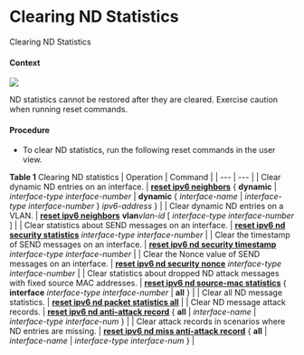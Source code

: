 Clearing ND Statistics
======================

Clearing ND Statistics

#### Context

![](public_sys-resources/notice_3.0-en-us.png) 

ND statistics cannot be restored after they are cleared. Exercise caution when running reset commands.



#### Procedure

* To clear ND statistics, run the following reset commands in the user view.

**Table 1** Clearing ND statistics
| Operation | Command |
| --- | --- |
| Clear dynamic ND entries on an interface. | [**reset ipv6 neighbors**](cmdqueryname=reset+ipv6+neighbors) { **dynamic** | *interface-type* *interface-number* | **dynamic** { *interface-name* | *interface-type* *interface-number* } *ipv6-address* } |
| Clear dynamic ND entries on a VLAN. | [**reset ipv6 neighbors**](cmdqueryname=reset+ipv6+neighbors) **vlan***vlan-id* [ *interface-type* *interface-number* ] |
| Clear statistics about SEND messages on an interface. | [**reset ipv6 nd security statistics**](cmdqueryname=reset+ipv6+nd+security+statistics) *interface-type* *interface-number* |
| Clear the timestamp of SEND messages on an interface. | [**reset ipv6 nd security timestamp**](cmdqueryname=reset+ipv6+nd+security+timestamp) *interface-type* *interface-number* |
| Clear the Nonce value of SEND messages on an interface. | [**reset ipv6 nd security nonce**](cmdqueryname=reset+ipv6+nd+security+nonce) *interface-type* *interface-number* |
| Clear statistics about dropped ND attack messages with fixed source MAC addresses. | [**reset ipv6 nd source-mac statistics**](cmdqueryname=reset+ipv6+nd+source-mac+statistics) { **interface** *interface-type* *interface-number* | **all** } |
| Clear all ND message statistics. | [**reset ipv6 nd packet statistics all**](cmdqueryname=reset+ipv6+nd+packet+statistics+all) |
| Clear ND message attack records. | [**reset ipv6 nd anti-attack record**](cmdqueryname=reset+ipv6+nd+anti-attack+record) { **all** | *interface-name* | *interface-type* *interface-num* } |
| Clear attack records in scenarios where ND entries are missing. | [**reset ipv6 nd miss anti-attack record**](cmdqueryname=reset+ipv6+nd+miss+anti-attack+record) { **all** | *interface-name* | *interface-type* *interface-num* } |